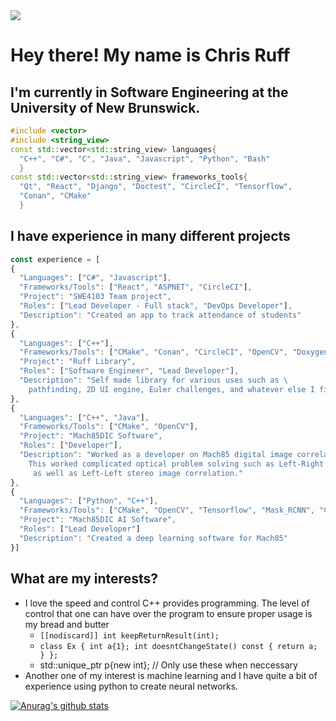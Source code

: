 <img src="https://media.giphy.com/media/ii7R0hFjKIS4poVDrk/giphy.gif">

# Hey there! My name is Chris Ruff #
## I'm currently in Software Engineering at the University of New Brunswick. ##
```cpp
#include <vector> 
#include <string_view>
const std::vector<std::string_view> languages{
  "C++", "C#", "C", "Java", "Javascript", "Python", "Bash"
  }
const std::vector<std::string_view> frameworks_tools{
  "Qt", "React", "Django", "Doctest", "CircleCI", "Tensorflow",
  "Conan", "CMake"
  }
```
## I have experience in many different projects ##
```javascript
const experience = [
{
  "Languages": ["C#", "Javascript"],
  "Frameworks/Tools": ["React", "ASPNET", "CircleCI"],
  "Project": "SWE4103 Team project",
  "Roles": ["Lead Developer - Full stack", "DevOps Developer"],
  "Description": "Created an app to track attendance of students"
},
{
  "Languages": ["C++"],
  "Frameworks/Tools": ["CMake", "Conan", "CircleCI", "OpenCV", "Doxygen", "Doctest"],
  "Project": "Ruff Library",
  "Roles": ["Software Engineer", "Lead Developer"],
  "Description": "Self made library for various uses such as \
    pathfinding, 2D UI engine, Euler challenges, and whatever else I find interesting"
},
{
  "Languages": ["C++", "Java"],
  "Frameworks/Tools": ["CMake", "OpenCV"],
  "Project": "Mach85DIC Software",
  "Roles": ["Developer"],
  "Description": "Worked as a developer on Mach85 digital image correlation software. \
    This worked complicated optical problem solving such as Left-Right stereo image correlation \
     as well as Left-Left stereo image correlation."
},
{
  "Languages": ["Python", "C++"],
  "Frameworks/Tools": ["CMake", "OpenCV", "Tensorflow", "Mask_RCNN", "CVAT"],
  "Project": "Mach85DIC AI Software",
  "Roles": ["Lead Developer"]
  "Description": "Created a deep learning software for Mach85"
}]
```

## What are my interests? ##
* I love the speed and control C++ provides programming. The level of control that one can have over the program to ensure proper usage is my bread and butter
  * `[[nodiscard]] int keepReturnResult(int);`
  * `class Ex { int a{1}; int doesntChangeState() const { return a; } };` 
  * std::unique_ptr<int> p{new int}; // Only use these when neccessary
* Another one of my interest is machine learning and I have quite a bit of experience using python to create neural networks.
  
  
[![Anurag's github stats](https://github-readme-stats.vercel.app/api?username=ChrisRuff)](https://github.com/anuraghazra/github-readme-stats)

